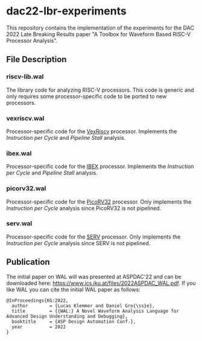 # dac22-lbr-experiments
This repository contains the implementation of the experiments for the DAC 2022 Late Breaking Results paper "A Toolbox for Waveform Based RISC-V Processor Analysis".

## File Description

### riscv-lib.wal
The library code for analyzing RISC-V processors. This code is generic and only requires some processor-specific code to be ported to new processors.

### vexriscv.wal
Processor-specific code for the [VexRiscv](https://github.com/SpinalHDL/VexRiscv) processor.
Implements the *Instruction per Cycle* and *Pipeline Stall* analysis.

### ibex.wal
Processor-specific code for the [IBEX](https://github.com/lowRISC/ibex) processor.
Implements the *Instruction per Cycle* and *Pipeline Stall* analysis.

### picorv32.wal
Processor-specific code for the [PicoRV32](https://github.com/YosysHQ/picorv32) processor.
Only implements the *Instruction per Cycle* analysis since PicoRV32 is not pipelined.

### serv.wal
Processor-specific code for the [SERV](https://github.com/olofk/serv) processor.
Only implements the *Instruction per Cycle* analysis since SERV is not pipelined.

## Publication

The initial paper on WAL will was presented at ASPDAC'22 and can be downloaded here: https://www.ics.jku.at/files/2022ASPDAC_WAL.pdf. 
If you like WAL you can cite the initial WAL paper as follows: 

```
@InProceedings{KG:2022,
  author        = {Lucas Klemmer and Daniel Gro{\ss}e},
  title         = {{WAL:} A Novel Waveform Analysis Language for Advanced Design Understanding and Debugging},
  booktitle     = {ASP Design Automation Conf.},
  year          = 2022
}

```
